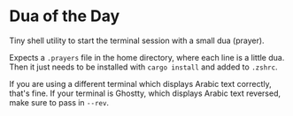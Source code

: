 # Dua of the Day

Tiny shell utility to start the terminal session with a small dua (prayer).

Expects a `.prayers` file in the home directory, where each line is a little dua. Then it just needs to be installed with `cargo install` and added to `.zshrc`.

If you are using a different terminal which displays Arabic text correctly, that's fine. If your terminal is Ghostty, which displays Arabic text reversed, make sure to pass in `--rev`.
